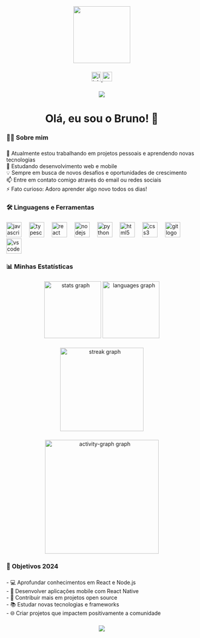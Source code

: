 <div align="center">
  <img height="150" src="https://media.giphy.com/media/M9gbBd9nbDrOTu1Mqx/giphy.gif"  />
</div>

###

<div align="center">
  <a href="https://www.linkedin.com/in/bruno-vieira-8664b7277/" target="_blank">
    <img src="https://img.shields.io/static/v1?message=LinkedIn&logo=linkedin&label=&color=0077B5&logoColor=white&labelColor=&style=for-the-badge" height="25" alt="linkedin logo"  />
  </a>
  <a href="mailto:bruno.rad28@outlook.com" target="_blank">
    <img src="https://img.shields.io/static/v1?message=Outlook&logo=microsoft-outlook&label=&color=0078D4&logoColor=white&labelColor=&style=for-the-badge" height="25" alt="outlook logo"  />
  </a>
</div>

###

<div align="center">
  <img src="https://visitor-badge.laobi.icu/badge?page_id=Bvso29.Bvso29&"  />
</div>

###

<h1 align="center">Olá, eu sou o Bruno! 👋</h1>

###

<h3 align="left">👨‍💻 Sobre mim</h3>

###

<p align="left">🔭 Atualmente estou trabalhando em projetos pessoais e aprendendo novas tecnologias<br>🌱 Estudando desenvolvimento web e mobile<br>💡 Sempre em busca de novos desafios e oportunidades de crescimento<br>📫 Entre em contato comigo através do email ou redes sociais<br>⚡ Fato curioso: Adoro aprender algo novo todos os dias!</p>

###

<h3 align="left">🛠️ Linguagens e Ferramentas</h3>

###

<div align="left">
  <img src="https://cdn.jsdelivr.net/gh/devicons/devicon/icons/javascript/javascript-original.svg" height="40" alt="javascript logo"  />
  <img width="12" />
  <img src="https://cdn.jsdelivr.net/gh/devicons/devicon/icons/typescript/typescript-original.svg" height="40" alt="typescript logo"  />
  <img width="12" />
  <img src="https://cdn.jsdelivr.net/gh/devicons/devicon/icons/react/react-original.svg" height="40" alt="react logo"  />
  <img width="12" />
  <img src="https://cdn.jsdelivr.net/gh/devicons/devicon/icons/nodejs/nodejs-original.svg" height="40" alt="nodejs logo"  />
  <img width="12" />
  <img src="https://cdn.jsdelivr.net/gh/devicons/devicon/icons/python/python-original.svg" height="40" alt="python logo"  />
  <img width="12" />
  <img src="https://cdn.jsdelivr.net/gh/devicons/devicon/icons/html5/html5-original.svg" height="40" alt="html5 logo"  />
  <img width="12" />
  <img src="https://cdn.jsdelivr.net/gh/devicons/devicon/icons/css3/css3-original.svg" height="40" alt="css3 logo"  />
  <img width="12" />
  <img src="https://cdn.jsdelivr.net/gh/devicons/devicon/icons/git/git-original.svg" height="40" alt="git logo"  />
  <img width="12" />
  <img src="https://cdn.jsdelivr.net/gh/devicons/devicon/icons/vscode/vscode-original.svg" height="40" alt="vscode logo"  />
</div>

###

<h3 align="left">📊 Minhas Estatísticas</h3>

###

<div align="center">
  <img src="https://github-readme-stats.vercel.app/api?username=Bvso29&hide_title=false&hide_rank=false&show_icons=true&include_all_commits=true&count_private=true&disable_animations=false&theme=dracula&locale=pt-br&hide_border=false&order=1" height="150" alt="stats graph"  />
  <img src="https://github-readme-stats.vercel.app/api/top-langs?username=Bvso29&locale=pt-br&hide_title=false&layout=compact&card_width=320&langs_count=5&theme=dracula&hide_border=false&order=2" height="150" alt="languages graph"  />
</div>

###

<div align="center">
  <img src="https://streak-stats.demolab.com?user=Bvso29&locale=pt-br&mode=daily&theme=dark&hide_border=false&border_radius=5&order=3" height="220" alt="streak graph"  />
</div>

###

<div align="center">
  <img src="https://github-readme-activity-graph.vercel.app/graph?username=Bvso29&radius=16&theme=react&area=true&order=5" height="300" alt="activity-graph graph"  />
</div>

###

<h3 align="left">🎯 Objetivos 2024</h3>

###

<p align="left">
- 💻 Aprofundar conhecimentos em React e Node.js<br>
- 📱 Desenvolver aplicações mobile com React Native<br>
- 🚀 Contribuir mais em projetos open source<br>
- 📚 Estudar novas tecnologias e frameworks<br>
- 🌐 Criar projetos que impactem positivamente a comunidade
</p>

###

<div align="center">
  <img src="https://profile-counter.glitch.me/Bvso29/count.svg?"  />
</div>
